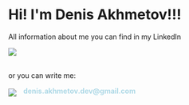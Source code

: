# Hi! I'm Denis Akhmetov!!!
<p>All information about me you can find in my LinkedIn</p>
<div>
<a href="https://www.linkedin.com/in/%D0%B4%D0%B5%D0%BD%D0%B8%D1%81-%D0%B0%D1%85%D0%BC%D0%B5%D1%82%D0%BE%D0%B2-80b7661b5/">
<img src="https://img.shields.io/badge/LinkedIn-0077B5?style=for-the-badge&logo=linkedin&logoColor=white">
</a><br><br>
</div>
<p>or you can write me:</p>
<div>
        <img src="https://img.shields.io/badge/Gmail-D14836?style=for-the-badge&logo=gmail&logoColor=white">
        <strong style="color: lightblue; vertical-align: super; margin-left: 10px"> denis.akhmetov.dev@gmail.com</strong>
</div>
